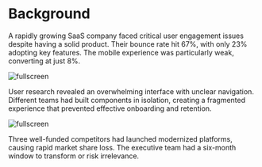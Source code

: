 # Background

A rapidly growing SaaS company faced critical user engagement issues despite having a solid product. Their bounce rate hit 67%, with only 23% adopting key features. The mobile experience was particularly weak, converting at just 8%.

![fullscreen](https://images.unsplash.com/photo-1551288049-bebda4e38f71?w=1600&h=900&fit=crop)

User research revealed an overwhelming interface with unclear navigation. Different teams had built components in isolation, creating a fragmented experience that prevented effective onboarding and retention.

![fullscreen](https://images.unsplash.com/photo-1460925895917-afdab827c52f?w=1600&h=900&fit=crop)

Three well-funded competitors had launched modernized platforms, causing rapid market share loss. The executive team had a six-month window to transform or risk irrelevance.
